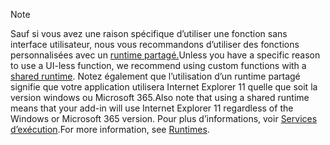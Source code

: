 >[!NOTE]
> <span data-ttu-id="27f1c-101">Sauf si vous avez une raison spécifique d’utiliser une fonction sans interface utilisateur, nous vous recommandons d’utiliser des fonctions personnalisées avec un [runtime partagé.](../develop/configure-your-add-in-to-use-a-shared-runtime.md)</span><span class="sxs-lookup"><span data-stu-id="27f1c-101">Unless you have a specific reason to use a UI-less function, we recommend using custom functions with a [shared runtime](../develop/configure-your-add-in-to-use-a-shared-runtime.md).</span></span> <span data-ttu-id="27f1c-102">Notez également que l’utilisation d’un runtime partagé signifie que votre application utilisera Internet Explorer 11 quelle que soit la version windows ou Microsoft 365.</span><span class="sxs-lookup"><span data-stu-id="27f1c-102">Also note that using a shared runtime means that your add-in will use Internet Explorer 11 regardless of the Windows or Microsoft 365 version.</span></span> <span data-ttu-id="27f1c-103">Pour plus d’informations, voir [Services d’exécution](../reference/manifest/runtimes.md).</span><span class="sxs-lookup"><span data-stu-id="27f1c-103">For more information, see [Runtimes](../reference/manifest/runtimes.md).</span></span>